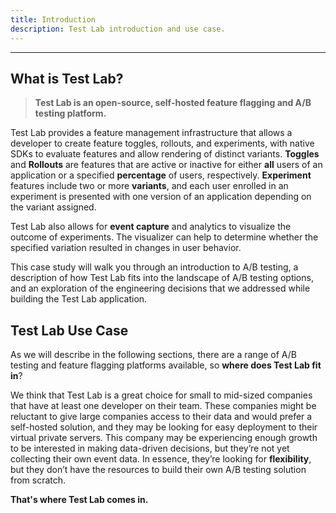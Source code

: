 ```yaml
---
title: Introduction
description: Test Lab introduction and use case.
---
```


---

## What is Test Lab?

> **Test Lab is an open-source, self-hosted feature flagging and A/B testing platform.**

Test Lab provides a feature management infrastructure that allows a developer to create feature toggles, rollouts, and experiments, with native SDKs to evaluate features and allow rendering of distinct variants. **Toggles** and **Rollouts** are features that are active or inactive for either **all** users of an application or a specified **percentage** of users, respectively. **Experiment** features include two or more **variants**, and each user enrolled in an experiment is presented with one version of an application depending on the variant assigned.

Test Lab also allows for **event capture** and analytics to visualize the outcome of experiments. The visualizer can help to determine whether the specified variation resulted in changes in user behavior.

This case study will walk you through an introduction to A/B testing, a description of how Test Lab fits into the landscape of A/B testing options, and an exploration of the engineering decisions that we addressed while building the Test Lab application.

## Test Lab Use Case

As we will describe in the following sections, there are a range of A/B testing and feature flagging platforms available, so **where does Test Lab fit in**?

We think that Test Lab is a great choice for small to mid-sized companies that have at least one developer on their team. These companies might be reluctant to give large companies access to their data and would prefer a self-hosted solution, and they may be looking for easy deployment to their virtual private servers. This company may be experiencing enough growth to be interested in making data-driven decisions, but they’re not yet collecting their own event data. In essence, they’re looking for **flexibility**, but they don’t have the resources to build their own A/B testing solution from scratch.

**That's where Test Lab comes in.**
